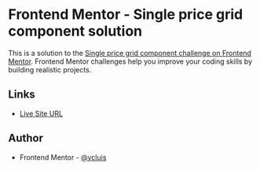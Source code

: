# Frontend Mentor - Single price grid component solution

This is a solution to the [Single price grid component challenge on Frontend Mentor](https://www.frontendmentor.io/challenges/single-price-grid-component-5ce41129d0ff452fec5abbbc). Frontend Mentor challenges help you improve your coding skills by building realistic projects.

## Links

- [Live Site URL](https://ycluis.github.io/ui-components/single-price-grid-component/)

## Author

- Frontend Mentor - [@ycluis](https://www.frontendmentor.io/profile/ycluis)
